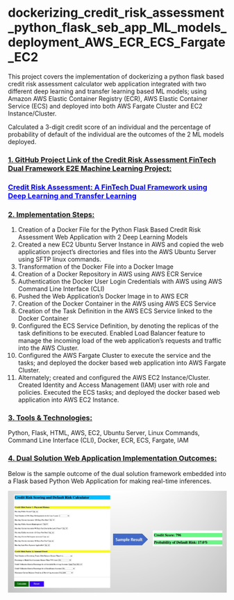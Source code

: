 # dockerizing_credit_risk_assessment_python_flask_seb_app_ML_models_deployment_AWS_ECR_ECS_Fargate_EC2

This project covers the implementation of dockerizing a python flask based credit risk assessment calculator web application integrated with two different deep learning and transfer learning based ML models; using Amazon AWS Elastic Container Registry (ECR), AWS Elastic Container Service (ECS) and deployed into both AWS Fargate Cluster and EC2 Instance/Cluster.  

Calculated a 3-digit credit score of an individual and the percentage of probability of default of the individual are the outcomes of the 2 ML models deployed.  

<h3><b><u>1. GitHub Project Link of the Credit Risk Assessment FinTech Dual Framework E2E Machine Learning Project:</u></b></h3>
<h3><a href="https://github.com/Tech-with-Vidhya/credit-risk-assessment-fintech-framework-using-deep-learning-and-transfer-learning" style="color: blue"><b><u>Credit Risk Assessment: A FinTech Dual Framework using Deep Learning and Transfer Learning</u></b></a></h3>

<h3><b><u>2. Implementation Steps:</u></b></h3>  

1. Creation of a Docker File for the Python Flask Based Credit Risk Assessment Web Application with 2 Deep Learning Models 
2. Created a new EC2 Ubuntu Server Instance in AWS and copied the web application project’s directories and files into the AWS Ubuntu Server using SFTP linux commands. 
3. Transformation of the Docker File into a Docker Image 
4. Creation of a Docker Repository in AWS using AWS ECR Service 
5. Authentication the Docker User Login Credentials with AWS using AWS Command Line Interface (CLI) 
6. Pushed the Web Application’s Docker Image in to AWS ECR 
7. Creation of the Docker Container in the AWS using AWS ECS Service 
8. Creation of the Task Definition in the AWS ECS Service linked to the Docker Container 
9. Configured the ECS Service Definition, by denoting the replicas of the task definitions to be executed. Enabled Load Balancer feature to manage the incoming load of the web application’s requests and traffic into the AWS Cluster. 
10. Configured the AWS Fargate Cluster to execute the service and the tasks; and deployed the docker based web application into AWS Fargate Cluster. 
11. Alternately; created and configured the AWS EC2 Instance/Cluster. Created Identity and Access Management (IAM) user with role and policies. Executed the ECS tasks; and deployed the docker based web application into AWS EC2 Instance.  

<h3><b><u>3. Tools & Technologies:</u></b></h3> 

Python, Flask, HTML, AWS, EC2, Ubuntu Server, Linux Commands, Command Line Interface (CLI), Docker, ECR, ECS, Fargate, IAM

<h3><b><u>4. Dual Solution Web Application Implementation Outcomes:</u></b></h3>

Below is the sample outcome of the dual solution framework embedded into a Flask based Python Web Application for making real-time inferences.
<br>


![](images/Dual_Solution_Implementation_In_Web_Application.jpg)

<br>
